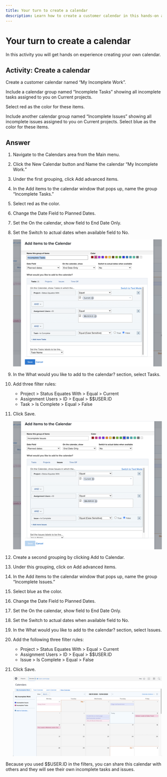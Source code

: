 ```yaml
---
title: Your turn to create a calendar
description: Learn how to create a customer calendar in this hands-on activity.
---
```

# Your turn to create a calendar

In this activity you will get hands on experience creating your own calendar.

## Activity: Create a calendar

Create a customer calendar named “My Incomplete Work”.

Include a calendar group named “Incomplete Tasks” showing all incomplete tasks assigned to you on Current projects.

Select red as the color for these items.

Include another calendar group named “Incomplete Issues” showing all incomplete issues assigned to you on Current projects. Select blue as the color for these items. 

## Answer

1. Navigate to the Calendars area from the Main menu.
1. Click the New Calendar button and Name the calendar “My Incomplete Work.”
1. Under the first grouping, click Add advanced items.
1. In the Add items to the calendar window that pops up, name the group “Incomplete Tasks.”
1. Select red as the color.
1. Change the Date Field to Planned Dates.
1. Set the On the calendar, show field to End Date Only.
1. Set the Switch to actual dates when available field to No.

   ![An image of the screen to add items to a calendar](assets/calendar-activity-1.png)

1. In the What would you like to add to the calendar? section, select Tasks.
1. Add three filter rules:

   * Project > Status Equates With > Equal > Current
   * Assignment Users > ID > Equal > $$USER.ID
   * Task > Is Complete > Equal > False

1. Click Save.

   ![An image of the screen to add items to a calendar](assets/calendar-activity-2.png)

1. Create a second grouping by clicking Add to Calendar.
1. Under this grouping, click on Add advanced items.
1. In the Add items to the calendar window that pops up, name the group “Incomplete Issues.”
1. Select blue as the color.
1. Change the Date Field to Planned Dates.
1. Set the On the calendar, show field to End Date Only.
1. Set the Switch to actual dates when available field to No.
1. In the What would you like to add to the calendar? section, select Issues.
1. Add the following three filter rules:

   * Project > Status Equates With > Equal > Current
   * Assignment Users > ID > Equal > $$USER.ID
   * Issue > Is Complete > Equal > False

1. Click Save.

   ![An image of the screen to add items to a calendar](assets/calendar-activity-3.png)

Because you used $$USER.ID in the filters, you can share this calendar with others and they will see their own incomplete tasks and issues.
